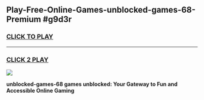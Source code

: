 
## Play-Free-Online-Games-unblocked-games-68-Premium #g9d3r
<h3>
<a href="https://premium.freeplayer.one?title=unblocked-games-68&ref=8M">CLICK TO PLAY</a></h3>
<hr>

<h3>
<a href="https://premium.freeplayer.one?title=unblocked-games-68&ref=8M">CLICK 2 PLAY</a>
  
</h3>

<a href="https://premium.freeplayer.one?title=unblocked-games-68&ref=8M"><img src="https://clearcache.store/games.png"></a>


**unblocked-games-68 games unblocked: Your Gateway to Fun and Accessible Online Gaming**
